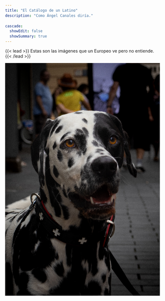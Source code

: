 ```yaml
--- 
title: "El Catálogo de un Latino"
description: "Como Ángel Canales diría."

cascade:
  showEdit: false
  showSummary: true
---
```


{{< lead >}}
Estas son las imágenes que un Europeo ve pero no entiende.
{{< /lead >}}

![First Image](image1-2.jpg)